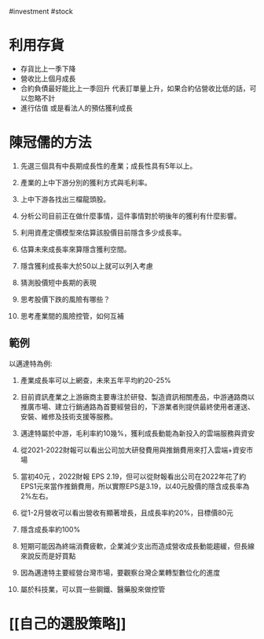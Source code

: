 #investment #stock

# 利用存貨
- 存貨比上一季下降
- 營收比上個月成長
- 合約負債最好能比上一季回升
	代表訂單量上升，如果合約佔營收比低的話，可以忽略不計
- 進行估值
	或是看法人的預估獲利成長

# 陳冠儒的方法
1. 先選三個具有中長期成長性的產業；成長性具有5年以上。

2. 產業的上中下游分別的獲利方式與毛利率。

3. 上中下游各找出三檔龍頭股。

4. 分析公司目前正在做什麼事情，這件事情對於明後年的獲利有什麼影響。

5. 利用資產定價模型來估算該股價目前隱含多少成長率。

6. 估算未來成長率來算隱含獲利空間。

7. 隱含獲利成長率大於50以上就可以列入考慮

8. 猜測股價短中長期的表現

9. 思考股價下跌的風險有哪些？

10. 思考產業間的風險控管，如何互補

## 範例
以邁達特為例:

1. 產業成長率可以上網查，未來五年平均約20-25%

2. 目前資訊產業之上游廠商主要專注於研發、製造資訊相關產品，中游通路商以推廣市場、建立行銷通路為首要經營目的，下游業者則提供最終使用者運送、安裝、維修及技術支援等服務。

3. 邁達特屬於中游，毛利率約10幾%，獲利成長動能為新投入的雲端服務與資安

4. 從2021-2022財報可以看出公司加大研發費用與推銷費用來打入雲端+資安市場

5. 當初40元 ，2022財報 EPS 2.19，但可以從財報看出公司在2022年花了約EPS1元來當作推銷費用，所以實際EPS是3.19，以40元股價的隱含成長率為2%左右。

6. 從1-2月營收可以看出營收有顯著增長，且成長率約20%，目標價80元

7. 隱含成長率約100% 

8. 短期可能因為終端消費疲軟，企業減少支出而造成營收成長動能趨緩，但長線來說反而是好買點

9. 因為邁達特主要經營台灣市場，要觀察台灣企業轉型數位化的進度

10. 屬於科技業，可以買一些鋼鐵、醫藥股來做控管

# [[自己的選股策略]]
